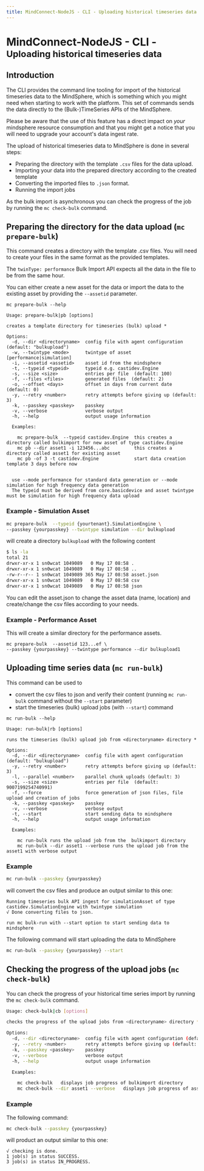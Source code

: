 ```yaml
---
title: MindConnect-NodeJS - CLI - Uploading historical timeseries data
---
```


# MindConnect-NodeJS - CLI - <small>Uploading historical timeseries data</small>

## Introduction

The CLI provides the command line tooling for import of the historical timeseries data to the MindSphere, which is something which you might need when starting to work with the platform. This set of commands sends the data directly to the (Bulk-)TimeSeries APIs of the MindSphere.

<!-- prettier-ignore-start -->
<i class="fas fa-exclamation-triangle"></i>
    Please be aware that the use of this feature has a direct impact
    on _your_ mindsphere resource consumption and that you might get a notice that you will need to upgrade your account's data ingest rate.
<!-- prettier-ignore-end -->

The upload of historical timeseries data to MindSphere is done in several steps:

- Preparing the directory with the template `.csv` files for the data upload.
- Importing your data into the prepared directory according to the created template
- Converting the imported files to `.json` format.
- Running the import jobs

As the bulk import is asynchronous you can check the progress of the job by running the `mc check-bulk` command.

## Preparing the directory for the data upload (`mc prepare-bulk`)

This command creates a directory with the template .csv files. You will need to create your files in the same format as the provided templates.

<!-- prettier-ignore-start -->
<i class="fas fa-exclamation-triangle"></i>
    The `twinType: performance` Bulk Import API expects all the data in the file to be from the same hour.
<!-- prettier-ignore-end -->

You can either create a new asset for the data or import the data to the existing asset by providing the `--assetid` parameter.

```text
mc prepare-bulk --help

Usage: prepare-bulk|pb [options]

creates a template directory for timeseries (bulk) upload *

Options:
  -d, --dir <directoryname>  config file with agent configuration (default: "bulkupload")
  -w, --twintype <mode>      twintype of asset [performance|simulation]
  -i, --assetid <assetid>    asset id from the mindsphere
  -t, --typeid <typeid>      typeid e.g. castidev.Engine
  -s, --size <size>          entries per file  (default: 100)
  -f, --files <files>        generated files  (default: 2)
  -o, --offset <days>        offset in days from current date  (default: 0)
  -y, --retry <number>       retry attempts before giving up (default: 3)
  -k, --passkey <passkey>    passkey
  -v, --verbose              verbose output
  -h, --help                 output usage information

  Examples:

    mc prepare-bulk  --typeid castidev.Engine  this creates a directory called bulkimport for new asset of type castidev.Engine
    mc pb --dir asset1 -i 123456...abc         this creates a directory called asset1 for existing asset
    mc pb -of 3 -t castidev.Engine             start data creation template 3 days before now


  use --mode performance for standard data generation or --mode simulation for high frequency data generation
  The typeid must be derived from core.basicdevice and asset twintype must be simulation for high frequency data upload
```

### Example - Simulation Asset

```bash
mc prepare-bulk  --typeid {yourtenant}.SimulationEngine \
--passkey {yourpasskey} --twintype simulation --dir bulkupload
```

will create a directory `bulkupload` with the following content

```bash
$ ls -la
total 21
drwxr-xr-x 1 sn0wcat 1049089   0 May 17 08:58 .
drwxr-xr-x 1 sn0wcat 1049089   0 May 17 08:58 ..
-rw-r--r-- 1 sn0wcat 1049089 365 May 17 08:58 asset.json
drwxr-xr-x 1 sn0wcat 1049089   0 May 17 08:58 csv
drwxr-xr-x 1 sn0wcat 1049089   0 May 17 08:58 json
```

You can edit the asset.json to change the asset data (name, location) and create/change the csv files according to your needs.

### Example - Performance Asset

This will create a similar directory for the performance assets.

```example
mc prepare-bulk  --assetid 123...ef \
--passkey {yourpasskey} --twintype performance --dir bulkupload1
```

## Uploading time series data (`mc run-bulk`)

This command can be used to

- convert the csv files to json and verify their content (running `mc run-bulk` command without the `--start` parameter)
- start the timeseries (bulk) upload jobs (with `--start`) command

```text
mc run-bulk --help

Usage: run-bulk|rb [options]

runs the timeseries (bulk) upload job from <directoryname> directory *

Options:
  -d, --dir <directoryname>  config file with agent configuration (default: "bulkupload")
  -y, --retry <number>       retry attempts before giving up (default: 3)
  -l, --parallel <number>    parallel chunk uploads (default: 3)
  -s, --size <size>          entries per file  (default: 9007199254740991)
  -f, --force                force generation of json files, file upload and creation of jobs
  -k, --passkey <passkey>    passkey
  -v, --verbose              verbose output
  -t, --start                start sending data to mindsphere
  -h, --help                 output usage information

  Examples:

    mc run-bulk runs the upload job from the  bulkimport directory
    mc run-bulk --dir asset1 --verbose runs the upload job from the asset1 with verbose output
```

### Example

```bash
mc run-bulk --passkey {yourpasskey}
```

will convert the csv files and produce an output similar to this one:

```text
Running timeseries bulk API ingest for simulationAsset of type castidev.SimulationEngine with twintype simulation
√ Done converting files to json.

run mc bulk-run with --start option to start sending data to mindsphere
```

The following command will start uploading the data to MindSphere

```bash
mc run-bulk --passkey {yourpasskey} --start
```

## Checking the progress of the upload jobs (`mc check-bulk`)

You can check the progress of your historical time series import by running the `mc check-bulk` command.

```bash
Usage: check-bulk|cb [options]

checks the progress of the upload jobs from <directoryname> directory *

Options:
  -d, --dir <directoryname>  config file with agent configuration (default: "bulkupload")
  -y, --retry <number>       retry attempts before giving up (default: 3)
  -k, --passkey <passkey>    passkey
  -v, --verbose              verbose output
  -h, --help                 output usage information

  Examples:

    mc check-bulk   displays job progress of bulkimport directory
    mc check-bulk --dir asset1 --verbose   displays job progress of asset1 directory with verbose output
```

### Example

The following command:

```bash
mc check-bulk --passkey {yourpasskey}
```

will product an output similar to this one:

```text
√ checking is done.
1 job(s) in status SUCCESS.
3 job(s) in status IN_PROGRESS.
```
